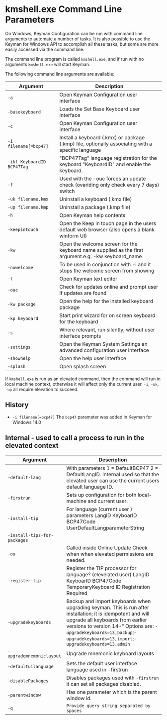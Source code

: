 # kmshell.exe Command Line Parameters

On Windows, Keyman Configuration can be run with command line arguments to automate a number of tasks. It is also possible to use the Keyman for Windows API to accomplish all these tasks, but some are more easily accessed via the command line.

The command line program is called `kmshell.exe`, and if run with no arguments `kmshell.exe` will start Keyman.

The following command line arguments are available:

Argument | Description
---------|-------------
`-a` | Open Keyman Configuration user interface
`-basekeyboard` | Loads the Set Base Keyboard user interface
`-c` | Open Keyman Configuration user interface
`-i filename[=bcp47]` | Install a keyboard (.kmx) or package (.kmp) file, optionally associating with a specific language
`-ikl KeyboardID BCP47Tag` | "BCP47Tag" language registration for the keyboard "KeyboardID" and enable the keyboard.
`-f` | Used with the -ouc forces an update check (overiding only check every 7 days)  switch
`-uk filename.kmx` | Uninstall a keyboard (.kmx file)
`-up filename.kmp` | Uninstall a package (.kmp file)
`-h` | Open Keyman help contents
`-keepintouch` | Open the Keep in touch page in the users default web browser (also opens a blank winform UI)
`-kw` | Open the welcome screen for the keyboard name supplied as the first argument.e.g. -kw keyboard_name
`-nowelcome` | To be used in conjunction with -i and it stops the welcome screen from showing
`-t` | Open Keyman text editor
`-ouc` | Check for updates online and prompt user if updates are found
`-kw package` | Open the help for the installed keyboard package
`-kp keyboard` | Start print wizard for on screen keyboard for the keyboard
`-s` | Where relevant, run silently, without user interface prompts
`-settings`	| Open the Keyman System Settings an advanced configuration user interface 
`-showhelp` |	Open the help user interface
`-splash` |	Open splash screen 

If `kmshell.exe` is run as an elevated command, then the command will run in local machine context, otherwise it will affect only the current user. `-i`, `-uk`, `-up` all require elevation to succeed.

## History

* `-i filename[=bcp47]` The `bcp47` parameter was added in Keyman for Windows 14.0

## Internal - used to call a process to run in the elevated context 

Argument | Description
---------|-------------
`-default-lang`	| With parameters 1 = DefaultBCP47 2 = DefaultLangID. Internal used so that the elevated user can use the current users default language ID.
`-firstrun` | Sets up configuration for both local-machine and current user.
`-install-tip` | For language (current user ) parameters LangID KeyboarID BCP47Code UserDefaultLangparameterString
`-install-tips-for-packages`	|
`-ou`	| Called inside Online Update Check when when elevated permissions are needed.
`-register-tip`	| Register the TIP processor for language? (elevelated user) LangID KeyboarID BCP47Code TemporaryKeyboard ID Registration Required
`-upgradekeyboards`	| Backup and import keyboards when upgrading keyman. This is run after installation; it is idempotent and will upgrade all keyboards from earlier versions to version 14+" Options are: `-upgradekeyboards=13,backup`;`-upgradekeyboards=13,import`;`-upgradekeyboards=13,admin`
`-upgrademnemoniclayout`	| Upgrade mnemonic keyboard layouts
`-defaultuilanguage`	| Sets the default user interface language used in -firstrun
`-disablePackages` |	Disables packages used with `-firstrun` it can set all packages disabled.
`-parentwindow` |	Has one parameter which is the parent window id.
`-q` | `Provide query string separated by spaces`




